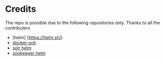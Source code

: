 # Credits

The repo is possible due to the following repositories only. Thanks to all the contributers

- [helm] (https://helm.sh/)
- [docker-solr](https://github.com/docker-solr/docker-solr)
- [solr helm](https://github.com/helm/charts/tree/master/incubator/solr)
- [zookeeper helm](https://github.com/helm/charts/tree/master/incubator/zookeeper)
